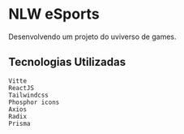 # NLW eSports
Desenvolvendo um projeto do uviverso de games.

## Tecnologias Utilizadas
```
Vitte
ReactJS
Tailwindcss
Phosphor icons
Axios
Radix 
Prisma

```